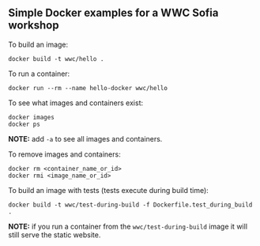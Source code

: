 Simple Docker examples for a WWC Sofia workshop
-----------------------------------------------

To build an image:

    docker build -t wwc/hello .

To run a container:

    docker run --rm --name hello-docker wwc/hello

To see what images and containers exist:

    docker images
    docker ps

**NOTE:** add `-a` to see all images and containers.

To remove images and containers:

    docker rm <container_name_or_id>
    docker rmi <image_name_or_id>


To build an image with tests (tests execute during build time):

    docker build -t wwc/test-during-build -f Dockerfile.test_during_build .

**NOTE:** if you run a container from the `wwc/test-during-build` image it
will still serve the static website.
